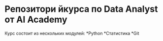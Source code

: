 # Репозитори йкурса по Data Analyst от AI Academy

Курс состоит из нескольких модулей:
*Python
*Статистика
*Git
